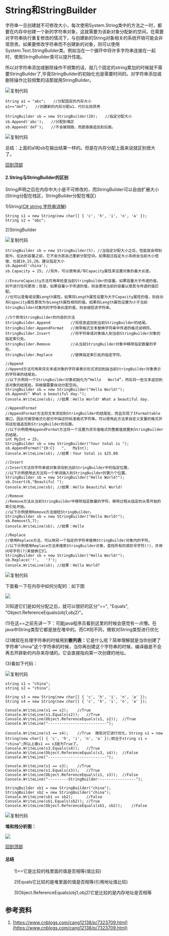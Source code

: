 # String和StringBuilder

字符串一旦创建就不可修改大小，每次使用System.String类中的方法之一时，都要在内存中创建一个新的字符串对象，这就需要为该新对象分配新的空间。在需要对字符串执行重复修改的情况下，与创建新的String对象相关的系统开销可能会非常昂贵。如果要修改字符串而不创建新的对象，则可以使用System.Text.StringBuilder类。例如当在一个循环中将许多字符串连接在一起时，使用StringBuilder类可以提升性能。

所以对字符串添加或删除操作不频繁的话，就几个固定的string累加的时候就不需要StringBuilder了,毕竟StringBuilder的初始化也是需要时间的。对字符串添加或删除操作比较频繁的话那就用StringBuilder。

![复制代码](https://common.cnblogs.com/images/copycode.gif)

```
String a1 = "abc";　　//分配固定的内存大小
a1+="def";　　//创建新的内存分配a1，代价比较昂贵

StringBuilder sb = new StringBuilder(20);　　//指定分配大小
sb.Append('abc');　　//分配到堆区
sb.Append('def');　　//不会被销毁，而是直接追加到后面。
```

![复制代码](https://common.cnblogs.com/images/copycode.gif)

总结：上面的a1和sb在输出结果一样的。但是在内存分配上面来说就区别很大了。

[回到顶部](https://www.cnblogs.com/cang12138/p/7323709.html#_labelTop)

#### **2.String与StringBuilder的区别**

String声明之后在内存中大小是不可修改的，而StringBuilder可以自由扩展大小(String分配在栈区，StringBuilder分配在堆区)

1\)String([C# string 字符串详解](http://www.cnblogs.com/cang12138/p/7366162.html))

```
String s1 = new String(new char[] { 'c', 'h', 'i', 'n', 'a' });
String s2 = "abc";
```

2\)StringBuilder

![复制代码](https://common.cnblogs.com/images/copycode.gif)

```
StringBuilder sb = new StringBuilder(5); //当指定分配大小之后，性能就会得到提升。在达到容量之前，它不会为其自己重新分配空间。如果超过指定大小系统会当前大小倍增，也就10,15,20。建议指定大小
sb.Append('china');
sb.Capacity = 25; //另外，可以使用读/写Capacity属性来设置对象的最大长度。

//EnsureCapacity方法可用来检查当前StringBuilder的容量。如果容量大于传递的值，则不进行任何更改；但是，如果容量小于传递的值，则会更改当前的容量以使其与传递的值匹配。   
//也可以查看或设置Length属性。如果将Length属性设置为大于Capacity属性的值，则自动将Capacity属性更改为与Length属性相同的值。如果将Length属性设置为小于当前StringBuilder对象内的字符串长度的值，则会缩短该字符串。   

//5个修改StringBuilder的内容的方法
StringBuilder.Append         //将信息追加到当前StringBuilder的结尾。     
StringBuilder.AppendFormat   //用带格式文本替换字符串中传递的格式说明符。     
StringBuilder.Insert         //将字符串或对象插入到当前StringBuilder对象的指定索引处。     
StringBuilder.Remove         //从当前StringBuilder对象中移除指定数量的字符。     
StringBuilder.Replace        //替换指定索引处的指定字符。

//Append   
//Append方法可用来将文本或对象的字符串表示形式添加到由当前StringBuilder对象表示的字符串的结尾处。
//以下示例将一个StringBuilder对象初始化为“Hello   World”，然后将一些文本追加到该对象的结尾处。将根据需要自动分配空间。 
StringBuilder sb = new StringBuilder("Hello World!");  
sb.Append(" What a beautiful day.");  
Console.WriteLine(sb); //结果：Hello World! What a beautiful day. 

//AppendFormat   
//AppendFormat方法将文本添加到StringBuilder的结尾处，而且实现了IFormattable接口，因此可接受格式化部分中描述的标准格式字符串。可以使用此方法来自定义变量的格式并将这些值追加到StringBuilder的后面。
//以下示例使用AppendFormat方法将一个设置为货币值格式的整数值放置到StringBuilder的结尾。  
int MyInt = 25;    
StringBuilder sb = new StringBuilder("Your total is ");  
sb.AppendFormat("{0:C}   ",   MyInt);  
Console.WriteLine(sb); //结果：Your total is $25.00   

//Insert   
//Insert方法将字符串或对象添加到当前StringBuilder中的指定位置。
//以下示例使用此方法将一个单词插入到StringBuilder的第六个位置。
StringBuilder sb = new StringBuilder("Hello World!");  
sb.Insert(6,"Beautiful ");  
Console.WriteLine(sb); //结果：Hello Beautiful World!  

//Remove   
//Remove方法从当前StringBuilder中移除指定数量的字符，移除过程从指定的从零开始的索引处开始。
//以下示例使用Remove方法缩短StringBuilder。   
StringBuilder sb = new StringBuilder("Hello World!");  
sb.Remove(5,7);  
Console.WriteLine(sb); //结果：Hello

//Replace   
//使用Replace方法，可以用另一个指定的字符来替换StringBuilder对象内的字符。
//以下示例使用Replace方法来搜索StringBuilder对象，查找所有的感叹号字符(!)，并用问号字符(?)来替换它们。
StringBuilder sb = new StringBuilder("Hello World!");  
sb.Replace('!',   '?');  
Console.WriteLine(sb); //结果：Hello World?
```

![复制代码](https://common.cnblogs.com/images/copycode.gif)

下面看一下在内存中如何分配的：如下图

![](https://images0.cnblogs.com/blog2015/688329/201507/042329002603234.gif)

3\)知道它们是如何分配之后，就可以很好的区分"==", "Equals", "Object.ReferenceEquals(obj1,obj2)"。

(1)在这==之前先讲一下：可能java程序员看到这里的时候会感觉有一点懵。在java中String类型它都是放在堆中的。而C#则不同，微软对String类型进行优化

(2)微软在处理字符串的时候用到**散列表：**&#x5B83;是什么呢？简单理解就是当你创建了字符串"china"这个字符串的时候，当你再创建这个字符串的时候，编译器是不会再去开辟新的内存来存储的。它会直接指向第一次创建的地址。

(3)看如下代码：

![复制代码](https://common.cnblogs.com/images/copycode.gif)

```
string s1 = "china";
string s2 = "china";
 
String s3 = new String(new char[] { 'c', 'h', 'i', 'n', 'a' });
String s4 = new String(new char[] { 'c', 'h', 'i', 'n', 'a' });
 
Console.WriteLine(s1 == s2);    //True 
Console.WriteLine(s1.Equals(s2));   //True
Console.WriteLine(Object.ReferenceEquals(s1, s2));  //True
Console.WriteLine("--------------------------");
 
Console.WriteLine(s3 == s4);    //True  微软对它进行优化，String s1 = new String(new char[] { 'c', 'h', 'i', 'n', 'a' });相当于string s1 = "china";所以上面s1 == s3就为True了。
Console.WriteLine(s3.Equals(s4));   //True
Console.WriteLine(Object.ReferenceEquals(s3, s4));  //False
Console.WriteLine("--------------------------");
 
Console.WriteLine(s1 == s3);    //True
Console.WriteLine(s1.Equals(s3));   //True
Console.WriteLine(Object.ReferenceEquals(s1, s3));  //False
Console.WriteLine("---------StringBuilder-----------------");
 
StringBuilder sb1 = new StringBuilder("china");
StringBuilder sb2 = new StringBuilder("china");
Console.WriteLine(sb1 == sb2);      //False
Console.WriteLine(sb1.Equals(sb2)); //True
Console.WriteLine(Object.ReferenceEquals(sb1, sb2));    //False
```

![复制代码](https://common.cnblogs.com/images/copycode.gif)

**堆和栈分析图：**

![](https://images0.cnblogs.com/blog2015/688329/201507/050107081014834.gif)

&#x20;

[回到顶部](https://www.cnblogs.com/cang12138/p/7323709.html#_labelTop)

#### **总结**

　　1)==它是比较的栈里面的值是否相等(值比较)

　　2)Equals它比较的是堆里面的值是否相等(引用地址值比较)

　　3)Object.ReferenceEquals(obj1,obj2)它是比较的是内存地址是否相等

## 参考资料

1. [https://www.cnblogs.com/cang12138/p/7323709.html](https://www.cnblogs.com/cang12138/p/7323709.html)
